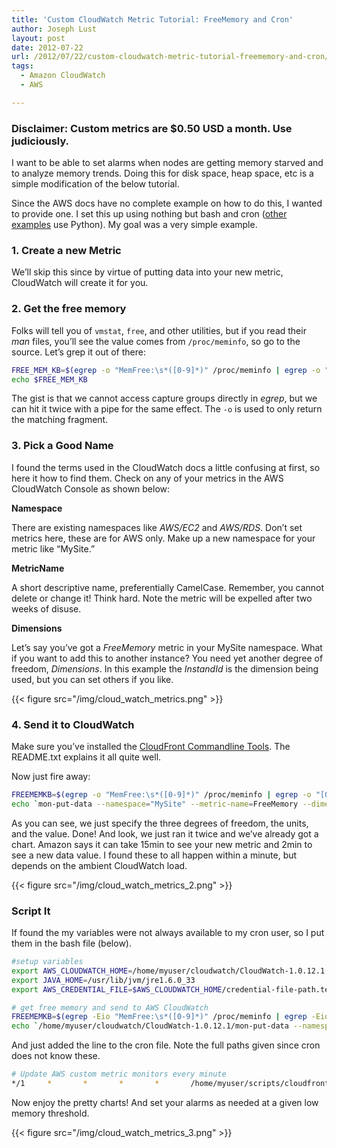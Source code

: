```yaml
---
title: 'Custom CloudWatch Metric Tutorial: FreeMemory and Cron'
author: Joseph Lust
layout: post
date: 2012-07-22
url: /2012/07/22/custom-cloudwatch-metric-tutorial-freememory-and-cron/
tags:
  - Amazon CloudWatch
  - AWS

---
```

### Disclaimer: Custom metrics are $0.50 USD a month. Use judiciously.

I want to be able to set alarms when nodes are getting memory starved and to analyze memory trends. Doing this for disk space, heap space, etc is a simple modification of the below tutorial.

Since the AWS docs have no complete example on how to do this, I wanted to provide one. I set this up using nothing but bash and cron (<a href="http://blogs.clogeny.com/custom-metrics-in-amazon-cloudwatch/" target="_blank">other examples</a> use Python). My goal was a very simple example.

### 1. Create a new Metric

We&#8217;ll skip this since by virtue of putting data into your new metric, CloudWatch will create it for you.

### 2. Get the free memory

Folks will tell you of `vmstat`, `free`, and other utilities, but if you read their _man_ files, you&#8217;ll see the value comes from `/proc/meminfo`, so go to the source. Let&#8217;s grep it out of there:

```bash
FREE_MEM_KB=$(egrep -o "MemFree:\s*([0-9]*)" /proc/meminfo | egrep -o "[0-9]*")
echo $FREE_MEM_KB
```

The gist is that we cannot access capture groups directly in _egrep_, but we can hit it twice with a pipe for the same effect. The `-o` is used to only return the matching fragment.

### 3. Pick a Good Name

I found the terms used in the CloudWatch docs a little confusing at first, so here it how to find them. Check on any of your metrics in the AWS CloudWatch Console as shown below:

**Namespace**

There are existing namespaces like _AWS/EC2_ and _AWS/RDS_. Don&#8217;t set metrics here, these are for AWS only. Make up a new namespace for your metric like &#8220;MySite.&#8221;

**MetricName**

A short descriptive name, preferentially CamelCase. Remember, you cannot delete or change it! Think hard. Note the metric will be expelled after two weeks of disuse.

**Dimensions**

Let&#8217;s say you&#8217;ve got a _FreeMemory_ metric in your MySite namespace. What if you want to add this to another instance? You need yet another degree of freedom, _Dimensions_. In this example the _InstandId_ is the dimension being used, but you can set others if you like.

{{< figure src="/img/cloud_watch_metrics.png" >}}

### 4. Send it to CloudWatch

Make sure you&#8217;ve installed the <a href="http://aws.amazon.com/developertools/2534" target="_blank">CloudFront Commandline Tools</a>. The README.txt explains it all quite well.

Now just fire away:

```bash
FREEMEMKB=$(egrep -o "MemFree:\s*([0-9]*)" /proc/meminfo | egrep -o "[0-9]*")
echo `mon-put-data --namespace="MySite" --metric-name=FreeMemory --dimensions="InstanceId=i-d889e31d" --unit=Kilobytes --value=$FREEMEMKB`
```

As you can see, we just specify the three degrees of freedom, the units, and the value. Done! And look, we just ran it twice and we&#8217;ve already got a chart. Amazon says it can take 15min to see your new metric and 2min to see a new data value. I found these to all happen within a minute, but depends on the ambient CloudWatch load.

{{< figure src="/img/cloud_watch_metrics_2.png" >}}

### Script It

If found the my variables were not always available to my cron user, so I put them in the bash file (below).

```bash
#setup variables
export AWS_CLOUDWATCH_HOME=/home/myuser/cloudwatch/CloudWatch-1.0.12.1
export JAVA_HOME=/usr/lib/jvm/jre1.6.0_33
export AWS_CREDENTIAL_FILE=$AWS_CLOUDWATCH_HOME/credential-file-path.template

# get free memory and send to AWS CloudWatch
FREEMEMKB=$(egrep -Eio "MemFree:\s*([0-9]*)" /proc/meminfo | egrep -Eio "[0-9]*")
echo `/home/myuser/cloudwatch/CloudWatch-1.0.12.1/mon-put-data --namespace="MySite" --metric-name=FreeMemory --dimensions="InstanceId=i-d889e31d" --unit=Kilobytes --value=$FREEMEMKB`
```

And just added the line to the cron file. Note the full paths given since cron does not know these.

```bash
# Update AWS custom metric monitors every minute
*/1     *       *       *       *       /home/myuser/scripts/cloudfront_update_metrics.sh
```

Now enjoy the pretty charts! And set your alarms as needed at a given low memory threshold.

{{< figure src="/img/cloud_watch_metrics_3.png" >}}